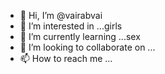 - 👋 Hi, I’m @vairabvai
- 👀 I’m interested in ...girls
- 🌱 I’m currently learning ...sex
- 💞️ I’m looking to collaborate on ...
- 📫 How to reach me ...

<!---
vairabvai/vairabvai is a ✨ special ✨ repository because its `README.md` (this file) appears on your GitHub profile.
You can click the Preview link to take a look at your changes.
--->
